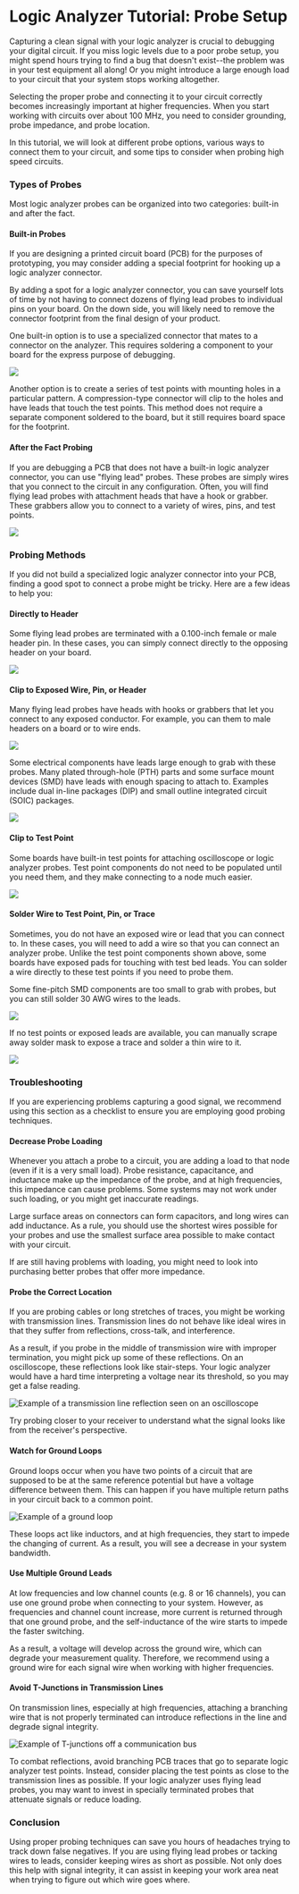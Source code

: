 # Logic Analyzer Tutorial: Probe Setup

Capturing a clean signal with your logic analyzer is crucial to debugging your digital circuit. If you miss logic levels due to a poor probe setup, you might spend hours trying to find a bug that doesn't exist--the problem was in your test equipment all along! Or you might introduce a large enough load to your circuit that your system stops working altogether.

Selecting the proper probe and connecting it to your circuit correctly becomes increasingly important at higher frequencies. When you start working with circuits over about 100 MHz, you need to consider grounding, probe impedance, and probe location.

In this tutorial, we will look at different probe options, various ways to connect them to your circuit, and some tips to consider when probing high speed circuits.

### Types of Probes

Most logic analyzer probes can be organized into two categories: built-in and after the fact.

#### Built-in Probes

If you are designing a printed circuit board \(PCB\) for the purposes of prototyping, you may consider adding a special footprint for hooking up a logic analyzer connector. 

By adding a spot for a logic analyzer connector, you can save yourself lots of time by not having to connect dozens of flying lead probes to individual pins on your board. On the down side, you will likely need to remove the connector footprint from the final design of your product.

One built-in option is to use a specialized connector that mates to a connector on the analyzer. This requires soldering a component to your board for the express purpose of debugging.

![](../.gitbook/assets/high-density-connector.JPG)

Another option is to create a series of test points with mounting holes in a particular pattern. A compression-type connector will clip to the holes and have leads that touch the test points. This method does not require a separate component soldered to the board, but it still requires board space for the footprint.

#### After the Fact Probing

If you are debugging a PCB that does not have a built-in logic analyzer connector, you can use "flying lead" probes. These probes are simply wires that you connect to the circuit in any configuration. Often, you will find flying lead probes with attachment heads that have a hook or grabber. These grabbers allow you to connect to a variety of wires, pins, and test points.

![](../.gitbook/assets/saleae-probe-clip.JPG)

### Probing Methods

If you did not build a specialized logic analyzer connector into your PCB, finding a good spot to connect a probe might be tricky. Here are a few ideas to help you:

#### Directly to Header

Some flying lead probes are terminated with a 0.100-inch female or male header pin. In these cases, you can simply connect directly to the opposing header on your board.

![](../.gitbook/assets/saleae-probe-header.JPG)

#### Clip to Exposed Wire, Pin, or Header

Many flying lead probes have heads with hooks or grabbers that let you connect to any exposed conductor. For example, you can them to male headers on a board or to wire ends.

![](../.gitbook/assets/saleae-probe-wire.JPG)

Some electrical components have leads large enough to grab with these probes. Many plated through-hole \(PTH\) parts and some surface mount devices \(SMD\) have leads with enough spacing to attach to. Examples include dual in-line packages \(DIP\) and small outline integrated circuit \(SOIC\) packages.

![](../.gitbook/assets/saleae-probe-soic.JPG)

#### Clip to Test Point

Some boards have built-in test points for attaching oscilloscope or logic analyzer probes. Test point components do not need to be populated until you need them, and they make connecting to a node much easier.

![](../.gitbook/assets/saleae-probe-tp.JPG)

#### Solder Wire to Test Point, Pin, or Trace

Sometimes, you do not have an exposed wire or lead that you can connect to. In these cases, you will need to add a wire so that you can connect an analyzer probe. Unlike the test point components shown above, some boards have exposed pads for touching with test bed leads. You can solder a wire directly to these test points if you need to probe them.

Some fine-pitch SMD components are too small to grab with probes, but you can still solder 30 AWG wires to the leads.

![](../.gitbook/assets/saleae-smd-wire.JPG)

If no test points or exposed leads are available, you can manually scrape away solder mask to expose a trace and solder a thin wire to it.

![](../.gitbook/assets/saleae-trace-wire.JPG)

### Troubleshooting

If you are experiencing problems capturing a good signal, we recommend using this section as a checklist to ensure you are employing good probing techniques.

#### Decrease Probe Loading

Whenever you attach a probe to a circuit, you are adding a load to that node \(even if it is a very small load\). Probe resistance, capacitance, and inductance make up the impedance of the probe, and at high frequencies, this impedance can cause problems. Some systems may not work under such loading, or you might get inaccurate readings.

Large surface areas on connectors can form capacitors, and long wires can add inductance. As a rule, you should use the shortest wires possible for your probes and use the smallest surface area possible to make contact with your circuit.

If are still having problems with loading, you might need to look into purchasing better probes that offer more impedance.

#### Probe the Correct Location

If you are probing cables or long stretches of traces, you might be working with transmission lines. Transmission lines do not behave like ideal wires in that they suffer from reflections, cross-talk, and interference.

As a result, if you probe in the middle of transmission wire with improper termination, you might pick up some of these reflections. On an oscilloscope, these reflections look like stair-steps. Your logic analyzer would have a hard time interpreting a voltage near its threshold, so you may get a false reading.

![Example of a transmission line reflection seen on an oscilloscope](../.gitbook/assets/saleae-reflection-scope.png)

Try probing closer to your receiver to understand what the signal looks like from the receiver's perspective.

#### Watch for Ground Loops

Ground loops occur when you have two points of a circuit that are supposed to be at the same reference potential but have a voltage difference between them. This can happen if you have multiple return paths in your circuit back to a common point.

![Example of a ground loop](../.gitbook/assets/saleae-ground-loop.png)

These loops act like inductors, and at high frequencies, they start to impede the changing of current. As a result, you will see a decrease in your system bandwidth.

#### Use Multiple Ground Leads

At low frequencies and low channel counts \(e.g. 8 or 16 channels\), you can use one ground probe when connecting to your system. However, as frequencies and channel count increase, more current is returned through that one ground probe, and the self-inductance of the wire starts to impede the faster switching.

As a result, a voltage will develop across the ground wire, which can degrade your measurement quality. Therefore, we recommend using a ground wire for each signal wire when working with higher frequencies.

#### Avoid T-Junctions in Transmission Lines

On transmission lines, especially at high frequencies, attaching a branching wire that is not properly terminated can introduce reflections in the line and degrade signal integrity. 

![Example of T-junctions off a communication bus](../.gitbook/assets/saleae-t-junctions.png)

To combat reflections, avoid branching PCB traces that go to separate logic analyzer test points. Instead, consider placing the test points as close to the transmission lines as possible. If your logic analyzer uses flying lead probes, you may want to invest in specially terminated probes that attenuate signals or reduce loading.

### Conclusion

Using proper probing techniques can save you hours of headaches trying to track down false negatives. If you are using flying lead probes or tacking wires to leads, consider keeping wires as short as possible. Not only does this help with signal integrity, it can assist in keeping your work area neat when trying to figure out which wire goes where.


